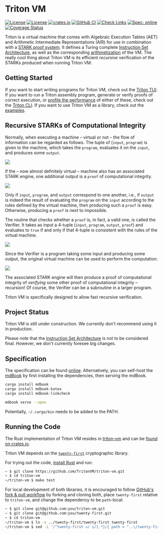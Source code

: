 # Triton VM

[![License](https://img.shields.io/badge/License-MIT-blue.svg)](https://opensource.org/licenses/MIT)
[![License](https://img.shields.io/badge/License-Apache_2.0-blue.svg)](https://opensource.org/licenses/Apache-2.0)
[![crates.io](https://img.shields.io/crates/v/triton-vm.svg)](https://crates.io/crates/triton-vm)
[![GitHub CI](https://github.com/TritonVM/triton-vm/actions/workflows/main.yml/badge.svg)](https://github.com/TritonVM/triton-vm/actions)
[![Check Links](https://github.com/TritonVM/triton-vm/actions/workflows/link_checker.yml/badge.svg)](https://github.com/TritonVM/triton-vm/actions/workflows/link_checker.yml)
[![Spec: online](https://img.shields.io/badge/Spec-online-success)](https://triton-vm.org/spec/)
[![Coverage Status](https://coveralls.io/repos/github/TritonVM/triton-vm/badge.svg?branch=master)](https://coveralls.io/github/TritonVM/triton-vm?branch=master)

Triton is a virtual machine that comes with Algebraic Execution Tables (AET) and Arithmetic
Intermediate Representations (AIR) for use in combination with
a [STARK proof system](https://neptune.cash/learn/stark-anatomy/). It defines a Turing
complete [Instruction Set Architecture](https://triton-vm.org/spec/isa.html), as well as the
corresponding [arithmetization](https://triton-vm.org/spec/arithmetization.html) of the VM. The
really cool thing about Triton VM is its efficient _recursive_ verification of the STARKs produced
when running Triton VM.

## Getting Started

If you want to start writing programs for Triton VM, check out the
[Triton TUI](https://github.com/TritonVM/triton-tui). If you want to run a Triton assembly program,
generate or verify proofs of correct execution, or
[profile the performance](https://github.com/TritonVM/triton-cli#profiling) of either of these,
check out the [Triton CLI](https://github.com/TritonVM/triton-cli). If you want to use Triton VM as
a library, check out the [examples](triton-vm/examples).

## Recursive STARKs of Computational Integrity

Normally, when executing a machine – virtual or not – the flow of information can be regarded as
follows. The tuple of (`input`, `program`) is given to the machine, which takes the `program`,
evaluates it on the `input`, and produces some `output`.

![](./specification/src/img/recursive-1.svg)

If the – now almost definitely virtual – machine also has an associated STARK engine, one additional
output is a `proof` of computational integrity.

![](./specification/src/img/recursive-2.svg)

Only if `input`, `program`, and `output` correspond to one another, i.e., if `output` is indeed the
result of evaluating the `program` on the `input` according to the rules defined by the virtual
machine, then producing such a `proof` is easy. Otherwise, producing a `proof` is next to
impossible.

The routine that checks whether a `proof` is, in fact, a valid one, is called the Verifier. It takes
as input a 4-tuple (`input`, `program`, `output`, `proof`) and evaluates to `true` if and only if
that 4-tuple is consistent with the rules of the virtual machine.

![](./specification/src/img/recursive-3.svg)

Since the Verifier is a program taking some input and producing some output, the original virtual
machine can be used to perform the computation.

![](./specification/src/img/recursive-4.svg)

The associated STARK engine will then produce a proof of computational integrity of _verifying_ some
other proof of computational integrity – recursion!
Of course, the Verifier can be a subroutine in a larger program.

Triton VM is specifically designed to allow fast recursive verification.

## Project Status

Triton VM is still under construction. We currently don't recommend using it in production.

Please note that the [Instruction Set Architecture](https://triton-vm.org/spec/isa.html) is not to
be considered final. However, we don't currently foresee big changes.

## Specification

The specification can be found [online](https://triton-vm.org/spec/). Alternatively, you can
self-host the [mdBook](https://rust-lang.github.io/mdBook/) by first installing the dependencies,
then serving the mdBook.

```sh
cargo install mdbook
cargo install mdbook-katex
cargo install mdbook-linkcheck

mdbook serve --open
```

Potentially, `~/.cargo/bin` needs to be added to the PATH.

## Running the Code

The Rust implementation of Triton VM resides in [triton-vm](./triton-vm) and can
be [found on crates.io](https://crates.io/crates/triton-vm).

Triton VM depends on the [`twenty-first`](https://crates.io/crates/twenty-first) cryptographic
library.

For trying out the code, [install Rust](https://www.rust-lang.org/tools/install) and run:

```sh
~ $ git clone https://github.com/TritonVM/triton-vm.git
~ $ cd triton-vm
~/triton-vm $ make test
```

For local development of both libraries, it is encouraged to
follow [GitHub's fork & pull workflow][gh-fap] by forking and cloning both, place `twenty-first`
relative to `triton-vm`, and change the dependency to be `path`-local:

[gh-fap]: https://reflectoring.io/github-fork-and-pull/

```sh
~ $ git clone git@github.com:you/triton-vm.git
~ $ git clone git@github.com:you/twenty-first.git
~ $ cd triton-vm
~/triton-vm $ ln -s ../twenty-first/twenty-first twenty-first
~/triton-vm $ sed -i '/^twenty-first =/ s/{.*}/{ path = "..\/twenty-first" }/' triton-vm/Cargo.toml 
```
